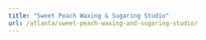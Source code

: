 ```yaml
---
title: "Sweet Peach Waxing & Sugaring Studio"
url: /atlanta/sweet-peach-waxing-and-sugaring-studio/
---
```

